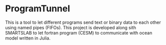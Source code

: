# ProgramTunnel
This is a tool to let different programs send text or binary data to each other using named pipes (FIFOs). This project is developed along sith SMARTSLAB to let fortran program (CESM) to communicate with ocean model written in Julia.
